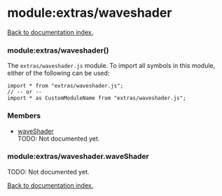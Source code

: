 # module:extras/waveshader

[Back to documentation index.](index.md)

<a name='extras_waveshader'></a>
### module:extras/waveshader()

The <code>extras/waveshader.js</code> module.
To import all symbols in this module, either of the following can be used:

    import * from "extras/waveshader.js";
    // -- or --
    import * as CustomModuleName from "extras/waveshader.js";

### Members

* [waveShader](#extras_waveshader.waveShader)<br>TODO: Not documented yet.

<a name='extras_waveshader.waveShader'></a>
### module:extras/waveshader.waveShader

TODO: Not documented yet.

[Back to documentation index.](index.md)
